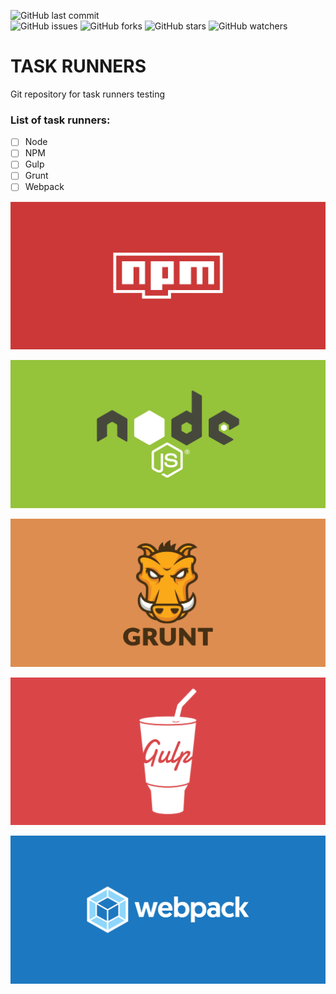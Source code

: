 ![GitHub last commit](https://img.shields.io/github/last-commit/beatrizsmerino/task-runners)   
![GitHub issues](https://img.shields.io/github/issues/beatrizsmerino/task-runners)
![GitHub forks](https://img.shields.io/github/forks/beatrizsmerino/task-runners)
![GitHub stars](https://img.shields.io/github/stars/beatrizsmerino/task-runners)
![GitHub watchers](https://img.shields.io/github/watchers/beatrizsmerino/task-runners)

# TASK RUNNERS

Git repository for task runners testing

### List of task runners:

-   [ ] Node
-   [ ] NPM
-   [ ] Gulp
-   [ ] Grunt
-   [ ] Webpack

![Image of npm](doc/assets/npm/cover-npm.svg)

![Image of node](doc/assets/node/cover-node.svg)

![Image of grunt](doc/assets/grunt/cover-grunt.svg)

![Image of gulp](doc/assets/gulp/cover-gulp.svg)

![Image of webpack](doc/assets/webpack/cover-webpack.svg)
